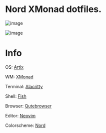 # Nord XMonad dotfiles.

![image](https://user-images.githubusercontent.com/65955464/122936394-c04caf80-d38e-11eb-8455-c1360d29280c.png)

![image](https://user-images.githubusercontent.com/65955464/127491614-eb247e32-078f-4052-8599-44eed97ceab1.png)

# Info

OS: [Artix](https://artixlinux.org/)

WM: [XMonad](https://xmonad.org/)

Terminal: [Alacritty](https://github.com/alacritty/alacritty)

Shell: [Fish](https://fishshell.com/)

Browser: [Qutebrowser](https://qutebrowser.org/)

Editor: [Neovim](https://neovim.io/)

Colorscheme: [Nord](https://www.nordtheme.com/)
